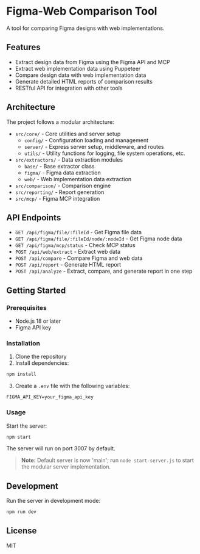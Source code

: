 # Figma-Web Comparison Tool

A tool for comparing Figma designs with web implementations.

## Features

- Extract design data from Figma using the Figma API and MCP
- Extract web implementation data using Puppeteer
- Compare design data with web implementation data
- Generate detailed HTML reports of comparison results
- RESTful API for integration with other tools

## Architecture

The project follows a modular architecture:

- `src/core/` - Core utilities and server setup
  - `config/` - Configuration loading and management
  - `server/` - Express server setup, middleware, and routes
  - `utils/` - Utility functions for logging, file system operations, etc.
- `src/extractors/` - Data extraction modules
  - `base/` - Base extractor class
  - `figma/` - Figma data extraction
  - `web/` - Web implementation data extraction
- `src/comparison/` - Comparison engine
- `src/reporting/` - Report generation
- `src/mcp/` - Figma MCP integration

## API Endpoints

- `GET /api/figma/file/:fileId` - Get Figma file data
- `GET /api/figma/file/:fileId/node/:nodeId` - Get Figma node data
- `GET /api/figma/mcp/status` - Check MCP status
- `POST /api/web/extract` - Extract web data
- `POST /api/compare` - Compare Figma and web data
- `POST /api/report` - Generate HTML report
- `POST /api/analyze` - Extract, compare, and generate report in one step

## Getting Started

### Prerequisites

- Node.js 18 or later
- Figma API key

### Installation

1. Clone the repository
2. Install dependencies:

```bash
npm install
```

3. Create a `.env` file with the following variables:

```
FIGMA_API_KEY=your_figma_api_key
```

### Usage

Start the server:

```bash
npm start
```

The server will run on port 3007 by default.

> **Note:** Default server is now 'main'; run `node start-server.js` to start the modular server implementation.

## Development

Run the server in development mode:

```bash
npm run dev
```

## License

MIT
